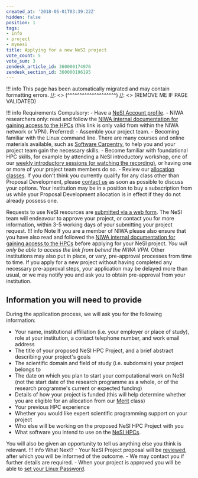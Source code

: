 ```yaml
---
created_at: '2018-05-01T03:39:22Z'
hidden: false
position: 1
tags:
- info
- project
- mynesi
title: Applying for a new NeSI project
vote_count: 5
vote_sum: 3
zendesk_article_id: 360000174976
zendesk_section_id: 360000196195
---
```




[//]: <> (REMOVE ME IF PAGE VALIDATED)
[//]: <> (vvvvvvvvvvvvvvvvvvvv)
!!! info
    This page has been automatically migrated and may contain formatting errors.
[//]: <> (^^^^^^^^^^^^^^^^^^^^)
[//]: <> (REMOVE ME IF PAGE VALIDATED)

!!! info Requirements
     Compulsory:
     -   Have a [NeSI Account
         profile](https://support.nesi.org.nz/hc/en-gb/articles/360000159715).
     -   NIWA researchers only: read and follow the [NIWA internal
         documentation for gaining access to the
         HPCs](https://one.niwa.co.nz/display/ONE/High+Performance+Computing+Facility+Services) (this
         link is only valid from within the NIWA network or VPN).
     Preferred:
     -   Assemble your project team.
     -   Becoming familiar with the Linux command line. There are many
         courses and online materials available, such as [Software
         Carpentry](https://swcarpentry.github.io/shell-novice/), to help
         you and your project team gain the necessary skills.
     -   Become familiar with foundational HPC skills, for example by
         attending a NeSI introductory workshop, one of our [weekly
         introductory sessions (or watching the
         recording)](https://support.nesi.org.nz/hc/en-gb/articles/360000428676),
         or having one or more of your project team members do so.
     -   Review our [allocation
         classes](https://support.nesi.org.nz/hc/en-gb/articles/360000925176).
         If you don't think you currently qualify for any class other than
         Proposal Development, please [contact
         us](https://support.nesi.org.nz/hc/requests/new) as soon as
         possible to discuss your options. Your institution may be in a
         position to buy a subscription from us while your Proposal
         Development allocation is in effect if they do not already possess
         one.

Requests to use NeSI resources are [submitted via a web
form](https://my.nesi.org.nz/). The NeSI team will endeavour to approve
your project, or contact you for more information, within 3-5 working
days of your submitting your project request.
!!! info Note
     If you are a member of NIWA please also ensure that you have also read
     and followed the [NIWA internal documentation for gaining access to
     the
     HPCs](https://one.niwa.co.nz/display/ONE/High+Performance+Computing+Facility+Services)
     before applying for your NeSI project. *You will only be able to
     access the link from behind the NIWA VPN.*
     Other institutions may also put in place, or vary, pre-approval
     processes from time to time. If you apply for a new project without
     having completed any necessary pre-approval steps, your application
     may be delayed more than usual, or we may notify you and ask you to
     obtain pre-approval from your institution.

## Information you will need to provide

During the application process, we will ask you for the following
information:

-   Your name, institutional affiliation (i.e. your employer or place of
    study), role at your institution, a contact telephone number, and
    work email address
-   The title of your proposed NeSI HPC Project, and a brief abstract
    describing your project's goals
-   The scientific domain and field of study (i.e. subdomain) your
    project belongs to
-   The date on which you plan to start your computational work on NeSI
    (not the start date of the research programme as a whole, or of the
    research programme's current or expected funding)
-   Details of how your project is funded (this will help determine
    whether you are eligible for an allocation from our
    [Merit](https://support.nesi.org.nz/hc/articles/360000175635) class)
-   Your previous HPC experience
-   Whether you would like expert scientific programming support on your
    project
-   Who else will be working on the proposed NeSI HPC Project with you
-   What software you intend to use on the [NeSI
    HPCs](https://support.nesi.org.nz/hc/articles/360000175735).

You will also be given an opportunity to tell us anything else you think
is relevant.
!!! info What Next?
     -   Your NeSI Project proposal will be
         [reviewed](https://support.nesi.org.nz/hc/en-gb/articles/360000202136),
         after which you will be informed of the outcome.
     -   We may contact you if further details are required.
     -   When your project is approved you will be able to [set your Linux
         Password](https://support.nesi.org.nz/hc/en-gb/articles/360000335995).
